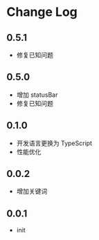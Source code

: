 # Change Log

## 0.5.1

- 修复已知问题

## 0.5.0

- 增加 statusBar
- 修复已知问题

## 0.1.0

- 开发语言更换为 TypeScript
- 性能优化

## 0.0.2

- 增加关键词

## 0.0.1

- init
